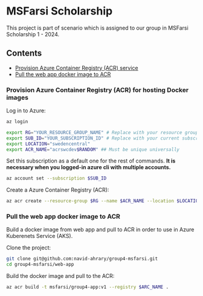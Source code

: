 # MSFarsi Scholarship

This project is part of scenario which is assigned to our group in MSFarsi Scholarship 1 - 2024.

## Contents

- [Provision Azure Container Registry (ACR) service](#provision-azure-container-registry-acr-for-hosting-docker-images)
- [Pull the web app docker image to ACR](#pull-the-web-app-docker-image-to-acr)

### Provision Azure Container Registry (ACR) for hosting Docker images

Log in to Azure:

```bash
az login
```

```bash
export RG="YOUR_RESOURCE_GROUP_NAME" # Replace with your resource group name
export SUB_ID="YOUR_SUBSCRIPTION_ID" # Replace with your current subscription id
export LOCATION="swedencentral"
export ACR_NAME="acrswcdev$RANDOM" ## Must be unique universally
```

Set this subscription as a default one for the rest of commands.
**It is necessary when you logged-in azure cli with multiple accounts.**

```bash
az account set --subscription $SUB_ID
```

Create a Azure Container Registry (ACR):

```bash
az acr create --resource-group $RG --name $ACR_NAME --location $LOCATION --sku Basic
```

### Pull the web app docker image to ACR

Build a docker image from web app and pull to ACR in order to use in Azure Kuberenets Service (AKS).

Clone the project:

```bash
git clone git@github.com:navid-ahrary/group4-msfarsi.git
cd group4-msfarsi/web-app
```

Build the docker image and pull to the ACR:

```bash
az acr build -t msfarsi/group4-app:v1 --registry $ARC_NAME .
```

